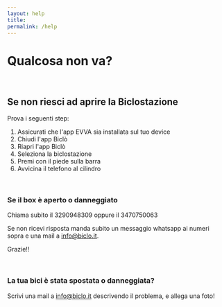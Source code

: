 ```yaml
---
layout: help
title: 
permalink: /help
---
```


# Qualcosa non va?
<br>

## Se non riesci ad aprire la Biclostazione
Prova i seguenti step:
1. Assicurati che l'app EVVA sia installata sul tuo device
2. Chiudi l'app Biclò
3. Riapri l'app Biclò
4. Seleziona la biclostazione
5. Premi con il piede sulla barra
6. Avvicina il telefono al cilindro

<br>

### Se il box è aperto o danneggiato
Chiama subito il 3290948309 oppure il 3470750063

Se non ricevi risposta manda subito un messaggio whatsapp ai numeri sopra e una mail a info@biclo.it.

Grazie!!

<br>

### La tua bici è stata spostata o danneggiata?
Scrivi una mail a info@biclo.it descrivendo il problema, e allega una foto!





